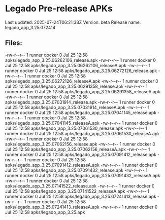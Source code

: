 # Legado Pre-release APKs
Last updated: 2025-07-24T06:21:33Z
Version: beta
Release name: legado_app_3.25.072414
## Files:
-rw-r--r-- 1 runner docker 0 Jul 25 12:58 apks/legado_app_3.25.06262106_release.apk
-rw-r--r-- 1 runner docker 0 Jul 25 12:58 apks/legado_app_3.25.06262106_releaseA.apk
-rw-r--r-- 1 runner docker 0 Jul 25 12:58 apks/legado_app_3.25.06272126_release.apk
-rw-r--r-- 1 runner docker 0 Jul 25 12:58 apks/legado_app_3.25.06272126_releaseA.apk
-rw-r--r-- 1 runner docker 0 Jul 25 12:58 apks/legado_app_3.25.06291358_release.apk
-rw-r--r-- 1 runner docker 0 Jul 25 12:58 apks/legado_app_3.25.06291358_releaseA.apk
-rw-r--r-- 1 runner docker 0 Jul 25 12:58 apks/legado_app_3.25.07031914_release.apk
-rw-r--r-- 1 runner docker 0 Jul 25 12:58 apks/legado_app_3.25.07031914_releaseA.apk
-rw-r--r-- 1 runner docker 0 Jul 25 12:58 apks/legado_app_3.25.07041145_release.apk
-rw-r--r-- 1 runner docker 0 Jul 25 12:58 apks/legado_app_3.25.07041145_releaseA.apk
-rw-r--r-- 1 runner docker 0 Jul 25 12:58 apks/legado_app_3.25.07061530_release.apk
-rw-r--r-- 1 runner docker 0 Jul 25 12:58 apks/legado_app_3.25.07061530_releaseA.apk
-rw-r--r-- 1 runner docker 0 Jul 25 12:58 apks/legado_app_3.25.07062156_release.apk
-rw-r--r-- 1 runner docker 0 Jul 25 12:58 apks/legado_app_3.25.07062156_releaseA.apk
-rw-r--r-- 1 runner docker 0 Jul 25 12:58 apks/legado_app_3.25.07091412_release.apk
-rw-r--r-- 1 runner docker 0 Jul 25 12:58 apks/legado_app_3.25.07091412_releaseA.apk
-rw-r--r-- 1 runner docker 0 Jul 25 12:58 apks/legado_app_3.25.07091432_release.apk
-rw-r--r-- 1 runner docker 0 Jul 25 12:58 apks/legado_app_3.25.07091432_releaseA.apk
-rw-r--r-- 1 runner docker 0 Jul 25 12:58 apks/legado_app_3.25.07141522_release.apk
-rw-r--r-- 1 runner docker 0 Jul 25 12:58 apks/legado_app_3.25.07141522_releaseA.apk
-rw-r--r-- 1 runner docker 0 Jul 25 12:58 apks/legado_app_3.25.07241413_release.apk
-rw-r--r-- 1 runner docker 0 Jul 25 12:58 apks/legado_app_3.25.07241413_releaseA.apk
-rw-r--r-- 1 runner docker 0 Jul 25 12:58 apks/legado_app_3.25.apk
